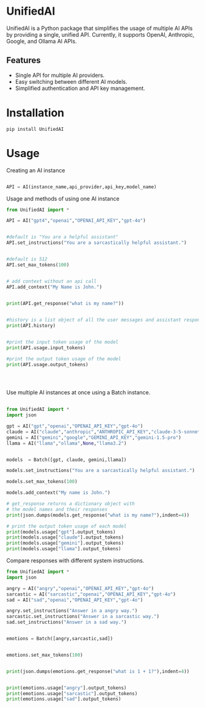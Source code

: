 UnifiedAI
=========

UnifiedAI is a Python package that simplifies the usage of multiple AI APIs by providing a single, unified API. Currently, it supports OpenAI, Anthropic, Google, and Ollama AI APIs.


## Features

- Single API for multiple AI providers.
- Easy switching between different AI models.
- Simplified authentication and API key management.


Installation
============


    pip install UnifiedAI


Usage
========


Creating an AI instance
```python

API = AI(instance_name,api_provider,api_key,model_name)

```

Usage and methods of using one AI instance

```python  
from UnifiedAI import *

API = AI("gpt4","openai","OPENAI_API_KEY","gpt-4o")


#default is "You are a helpful assistant"
API.set_instructions("You are a sarcastically helpful assistant.")


#default is 512
API.set_max_tokens(100)


# add context without an api call
API.add_context("My Name is John.")


print(API.get_response("what is my name?"))

    
#history is a list object of all the user messages and assistant responses. 
print(API.history)


#print the input token usage of the model
print(API.usage.input_tokens)

#print the output token usage of the model
print(API.usage.output_tokens)


    
```

Use multiple AI instances at once using a Batch instance.


```python
    
from UnifiedAI import *
import json

gpt = AI("gpt","openai","OPENAI_API_KEY","gpt-4o")
claude = AI("claude","anthropic","ANTHROPIC_API_KEY","claude-3-5-sonnet-latest")
gemini = AI("gemini","google","GEMINI_API_KEY","gemini-1.5-pro")
llama = AI("llama","ollama",None,"llama3.2") 


models  = Batch([gpt, claude, gemini,llama])

models.set_instructions("You are a sarcastically helpful assistant.")

models.set_max_tokens(100)

models.add_context("My name is John.")

# get_response returns a dictionary object with
# the model names and their responses
print(json.dumps(models.get_response("what is my name?"),indent=4))

# print the output token usage of each model
print(models.usage["gpt"].output_tokens)
print(models.usage["claude"].output_tokens)
print(models.usage["gemini"].output_tokens)
print(models.usage["llama"].output_tokens)

```

Compare responses with different system instructions. 

```python
from UnifiedAI import *
import json

angry = AI("angry","openai","OPENAI_API_KEY","gpt-4o")
sarcastic = AI("sarcastic","openai","OPENAI_API_KEY","gpt-4o")
sad = AI("sad","openai","OPENAI_API_KEY","gpt-4o")

angry.set_instructions("Answer in a angry way.")
sarcastic.set_instructions("Answer in a sarcastic way.")
sad.set_instructions("Answer in a sad way.")


emotions = Batch([angry,sarcastic,sad])


emotions.set_max_tokens(100)


print(json.dumps(emotions.get_response("what is 1 + 1?"),indent=4))


print(emotions.usage["angry"].output_tokens)
print(emotions.usage["sarcastic"].output_tokens)
print(emotions.usage["sad"].output_tokens)

```
